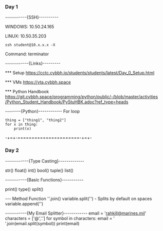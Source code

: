 ### Day 1
-----------{SSH}----------

WINDOWS:
10.50.24.165

LINUX:
10.50.35.203

```ssh student@10.x.x.x -X```

Command:
terminator

------------{Links}---------

*** Setup
https://cctc.cybbh.io/students/students/latest/Day_0_Setup.html

*** VMs
https://vta.cybbh.space

*** Python Handbook
https://git.cybbh.space/programming/python/public/-/blob/master/activities/Python_Student_Handbook/PyStuHBK.adoc?ref_type=heads

--------{Python}------------
For loop

```
thing = ["thing1", "thing2"]
for x in thing:
    print(x)
```
-+=+-======================-+=+-

### Day 2

------------{Type Casting}-------------

str() float() int() bool() tuple() list()

-----------{Basic Functions}-----------

print() type() split() 

--- Method Function
''.join()
variable.split('')   -  Splits by default on spaces
variable.append('')

-----------{My Email Splitter}------------
  email = 'rahkill@marines.mil'
  characters = ['@','.']
  for symbol in characters:
      email = ' '.join(email.split(symbol))
  print(email)
